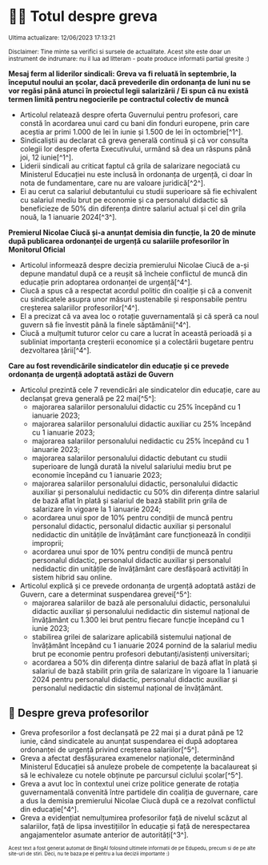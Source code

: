 # 👩‍🏫 Totul despre greva
<sub>Ultima actualizare: 12/06/2023 17:13:21</sub>

<sub>Disclaimer: Tine minte sa verifici si sursele de actualitate. Acest site este doar un instrument de indrumare: nu il lua ad litteram - poate produce informatii partial gresite :)</sub>

**Mesaj ferm al liderilor sindicali: Greva va fi reluată în septembrie, la începutul noului an școlar, dacă prevederile din ordonanța de luni nu se vor regăsi până atunci în proiectul legii salarizării / Ei spun că nu există termen limită pentru negocierile pe contractul colectiv de muncă**

- Articolul relatează despre oferta Guvernului pentru profesori, care constă în acordarea unui card cu bani din fonduri europene, prin care aceștia ar primi 1.000 de lei în iunie și 1.500 de lei în octombrie[^1^].
- Sindicaliștii au declarat că greva generală continuă și că vor consulta colegii lor despre oferta Executivului, urmând să dea un răspuns până joi, 12 iunie[^1^].
- Liderii sindicali au criticat faptul că grila de salarizare negociată cu Ministerul Educației nu este inclusă în ordonanța de urgență, ci doar în nota de fundamentare, care nu are valoare juridică[^2^].
- Ei au cerut ca salariul debutantului cu studii superioare să fie echivalent cu salariul mediu brut pe economie și ca personalul didactic să beneficieze de 50% din diferența dintre salariul actual și cel din grila nouă, la 1 ianuarie 2024[^3^].

**Premierul Nicolae Ciucă și-a anunțat demisia din funcție, la 20 de minute după publicarea ordonanței de urgență cu salariile profesorilor în Monitorul Oficial**

- Articolul informează despre decizia premierului Nicolae Ciucă de a-și depune mandatul după ce a reușit să încheie conflictul de muncă din educație prin adoptarea ordonanței de urgență[^4^].
- Ciucă a spus că a respectat acordul politic din coaliție și că a convenit cu sindicatele asupra unor măsuri sustenabile și responsabile pentru creșterea salariilor profesorilor[^4^].
- El a precizat că va avea loc o rotație guvernamentală și că speră ca noul guvern să fie învestit până la finele săptămânii[^4^].
- Ciucă a mulțumit tuturor celor cu care a lucrat în această perioadă și a subliniat importanța creșterii economice și a colectării bugetare pentru dezvoltarea țării[^4^].

**Care au fost revendicările sindicatelor din educație și ce prevede ordonanța de urgență adoptată astăzi de Guvern**

- Articolul prezintă cele 7 revendicări ale sindicatelor din educație, care au declanșat greva generală pe 22 mai[^5^]:
    - majorarea salariilor personalului didactic cu 25% începând cu 1 ianuarie 2023;
    - majorarea salariilor personalului didactic auxiliar cu 25% începând cu 1 ianuarie 2023;
    - majorarea salariilor personalului nedidactic cu 25% începând cu 1 ianuarie 2023;
    - majorarea salariilor personalului didactic debutant cu studii superioare de lungă durată la nivelul salariului mediu brut pe economie începând cu 1 ianuarie 2023;
    - majorarea salariilor personalului didactic, personalului didactic auxiliar și personalului nedidactic cu 50% din diferența dintre salariul de bază aflat în plată și salariul de bază stabilit prin grila de salarizare în vigoare la 1 ianuarie 2024;
    - acordarea unui spor de 10% pentru condiții de muncă pentru personalul didactic, personalul didactic auxiliar și personalul nedidactic din unitățile de învățământ care funcționează în condiții improprii;
    - acordarea unui spor de 10% pentru condiții de muncă pentru personalul didactic, personalul didactic auxiliar și personalul nedidactic din unitățile de învățământ care desfășoară activități în sistem hibrid sau online.
- Articolul explică și ce prevede ordonanța de urgență adoptată astăzi de Guvern, care a determinat suspendarea grevei[^5^]:
    - majorarea salariilor de bază ale personalului didactic, personalului didactic auxiliar și personalului nedidactic din sistemul național de învățământ cu 1.300 lei brut pentru fiecare funcție începând cu 1 iunie 2023;
    - stabilirea grilei de salarizare aplicabilă sistemului național de învățământ începând cu 1 ianuarie 2024 pornind de la salariul mediu brut pe economie pentru profesori debutanți/asistenți universitari;
    - acordarea a 50% din diferența dintre salariul de bază aflat în plată și salariul de bază stabilit prin grila de salarizare în vigoare la 1 ianuarie 2024 pentru personalul didactic, personalul didactic auxiliar și personalul nedidactic din sistemul național de învățământ.

## 🏫 Despre greva profesorilor

- Greva profesorilor a fost declanșată pe 22 mai și a durat până pe 12 iunie, când sindicatele au anunțat suspendarea ei după adoptarea ordonanței de urgență privind creșterea salariilor[^5^].
- Greva a afectat desfășurarea examenelor naționale, determinând Ministerul Educației să anuleze probele de competențe la bacalaureat și să le echivaleze cu notele obținute pe parcursul ciclului școlar[^5^].
- Greva a avut loc în contextul unei crize politice generate de rotația guvernamentală convenită între partidele din coaliția de guvernare, care a dus la demisia premierului Nicolae Ciucă după ce a rezolvat conflictul din educație[^4^].
- Greva a evidențiat nemulțumirea profesorilor față de nivelul scăzut al salariilor, față de lipsa investițiilor în educație și față de nerespectarea angajamentelor asumate anterior de autorități[^3^].


<sub><sub>Acest text a fost generat automat de BingAI folosind ultimele informatii de pe Edupedu, precum si de pe alte site-uri de stiri. Deci, nu te baza pe el pentru a lua decizii importante :)</sub></sub>